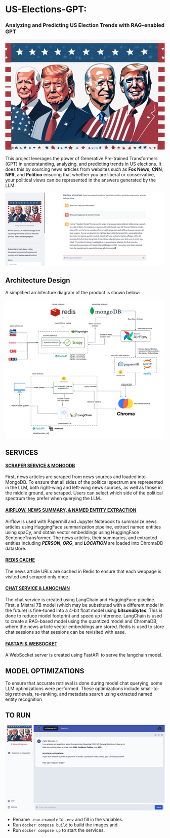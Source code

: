 # US-Elections-GPT: 
### Analyzing and Predicting US Election Trends with RAG-enabled GPT

![Header Image](docs/img/background_image.png) 

This project leverages the power of Generative Pre-trained Transformers (GPT) 
in understanding, analyzing, and predicting trends in US elections. It does this by sourcing news articles from 
websites such as **Fox News**, **CNN**, **NPR**, and **Politico** ensuring that whether you are liberal or conservative, 
your political views can be represented in the answers generated by the LLM.


![Chat Example](docs/img/chat_example.png)

## Architecture Design
A simplified architecture diagram of the product is shown below:

![Simplified Architecture Diagram](docs/img/architecture-diagram.png)

## SERVICES

#### <ins>SCRAPER SERVICE & MONGODB</ins>
First, news articles are scraped from news sources and loaded into MongoDB. To ensure that all sides of the political 
spectrum are represented in the LLM, both right-wing and left-wing news sources, as well as those in the middle ground, 
are scraped. Users can select which side of the political spectrum they prefer when querying the LLM..


#### <ins>AIRFLOW, NEWS SUMMARY, & NAMED ENTITY EXTRACTION</ins>
Airflow is used with Papermill and Jupyter Notebook to summarize news articles using HuggingFace summarization pipeline,
extract named entities using spaCy, and obtain vector embeddings using HuggingFace SentenceTransformer. The news articles,
their summaries, and extracted entities including **_PERSON_**, **_ORG_**, and **_LOCATION_** are loaded into ChromaDB datastore.


#### <ins>REDIS CACHE</ins>
The news article URLs are cached in Redis to ensure that each webpage is visited and scraped only once 


#### <ins>CHAT SERVICE & LANGCHAIN</ins>
The chat service is created using LangChain and HuggingFace pipeline. First, a  Mistral 7B model (which may be 
substituted with a different model in the future) is fine-tuned into a 4-bit float model using **_bitsandbytes_**. This is 
done to reduce model footprint and speed up inference. 
LangChain is used to create a RAG-based model using the quantized model and ChromaDB, where the news article vector 
embeddings are stored. Redis is used to store chat sessions so that sessions can be revisited with ease.


#### <ins>FASTAPI & WEBSOCKET</ins>
A WebSocket server is created using FastAPI to serve the langchain model. 


## MODEL OPTIMIZATIONS
To ensure that accurate retrieval is done during model chat querying, some LLM optimizations were performed. These optimizations
include small-to-big retrievals, re-ranking, and metadata search using extracted named entity recognition


## TO RUN

![Simplified Architecture Diagram](docs/img/frontend-screenshot.png)

- Rename `.env.example` to `.env` and fill in the variables. 
- Run `docker compose build` to build the images and 
- Run `docker compose up` to start the services. 
